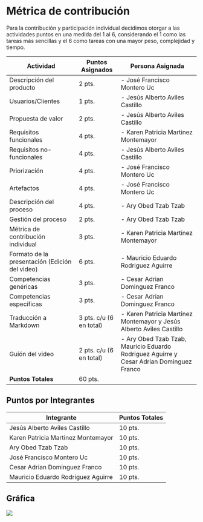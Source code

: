 # Métrica de contribución
Para la contribución y participación individual decidimos otorgar a las actividades puntos en una medida del 1 al 6, considerando el 1 como las tareas más sencillas y el 6 como tareas con una mayor peso, complejidad y tiempo.

|Actividad|Puntos Asignados|Persona Asignada|
|--|--|--|
|Descripción del producto|2 pts.|- José Francisco Montero Uc||
|Usuarios/Clientes|1 pts.|- Jesús Alberto Aviles Castillo||
|Propuesta de valor|2 pts.|- Jesús Alberto Aviles Castillo|
|Requisitos funcionales|4 pts.|- Karen Patricia Martinez Montemayor|
|Requisitos no-funcionales|4 pts.|- Jesús Alberto Aviles Castillo|
|Priorización|4 pts.|- José Francisco Montero Uc|
|Artefactos|4 pts.|- José Francisco Montero Uc|
|Descripción del proceso|4 pts.|- Ary Obed Tzab Tzab|
|Gestión del proceso|2 pts.|- Ary Obed Tzab Tzab|
|Métrica de contribución individual|3 pts.|- Karen Patricia Martinez Montemayor|
|Formato de la presentación (Edición del video)|6 pts.|- Mauricio Eduardo Rodriguez Aguirre|
|Competencias genéricas|3 pts.|- Cesar Adrian Dominguez Franco|
|Competencias específicas|3 pts.|- Cesar Adrian Dominguez Franco|
|Traducción a Markdown|3 pts. c/u (6 en total)|- Karen Patricia Martinez Montemayor y Jesús Alberto Aviles Castillo
|Guión del video|2 pts. c/u (6 en total)|- Ary Obed Tzab Tzab, Mauricio Eduardo Rodriguez Aguirre y Cesar Adrian Dominguez Franco
|**Puntos Totales**|60 pts.|


## Puntos por Integrantes
|Integrante|Puntos Totales|
|---|---
|Jesús Alberto Aviles Castillo|10 pts.
|Karen Patricia Martinez Montemayor|10 pts.
|Ary Obed Tzab Tzab|10 pts.
|José Francisco Montero Uc|10 pts.
|Cesar Adrian Dominguez Franco|10 pts.
|Mauricio Eduardo Rodriguez Aguirre|10 pts.

## Gráfica

![](https://33333.cdn.cke-cs.com/kSW7V9NHUXugvhoQeFaf/images/986344c3385fede07f206323c548380ab65cd88617b39682.png)

